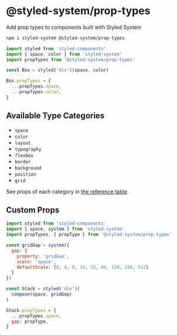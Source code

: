 
# @styled-system/prop-types

Add prop types to components built with Styled System

```sh
npm i styled-system @styled-system/prop-types
```

```js
import styled from 'styled-components'
import { space, color } from 'styled-system'
import propTypes from '@styled-system/prop-types'

const Box = styled('div')(space, color)

Box.propTypes = {
  ...propTypes.space,
  ...propTypes.color,
}
```

## Available Type Categories

* `space`
* `color`
* `layout`
* `typography`
* `flexbox`
* `border`
* `background`
* `position`
* `grid`

See props of each category in [the reference table](https://styled-system.com/table).

## Custom Props

```js
import styled from 'styled-components'
import { space, system } from 'styled-system'
import propTypes, { propType } from '@styled-system/prop-types'

const gridGap = system({
  gap: {
    property: 'gridGap',
    scale: 'space',
    defaultScale: [0, 4, 8, 16, 32, 64, 128, 256, 512]
  }
})

const Stack = styled('div')(
  compose(space, gridGap)
)

Stack.propTypes = {
  ...propTypes.space,
  gap: propType,
}
```
